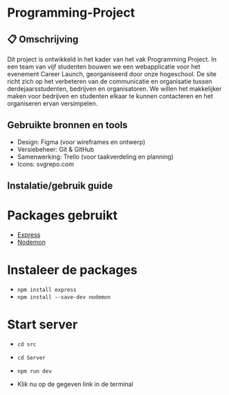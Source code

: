 # Programming-Project

## 📋 Omschrijving

Dit project is ontwikkeld in het kader van het vak Programming Project. In een team van vijf studenten bouwen we een webapplicatie voor het evenement Career Launch, georganiseerd door onze hogeschool. De site richt zich op het verbeteren van de communicatie en organisatie tussen derdejaarsstudenten, bedrijven en organisatoren. We willen het makkelijker maken voor bedrijven en studenten elkaar te kunnen contacteren en het organiseren ervan versimpelen.


## Gebruikte bronnen en tools
* Design: Figma (voor wireframes en ontwerp)
* Versiebeheer: Git & GitHub
* Samenwerking: Trello (voor taakverdeling en planning)
* Icons: svgrepo.com

## Instalatie/gebruik guide

# Packages gebruikt
* [Express](https://expressjs.com/)
* [Nodemon](https://www.npmjs.com/package/nodemon)

# Instaleer de packages
* `npm install express`
* `npm install --save-dev nodemon`

# Start server
* `cd src`
* `cd Server`
* `npm run dev`

* Klik nu op de gegeven link in de terminal
